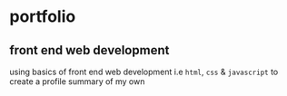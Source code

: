 # portfolio
## front end web development
using basics of front end web development i.e `html`, `css` & `javascript` to create a profile summary of my own
